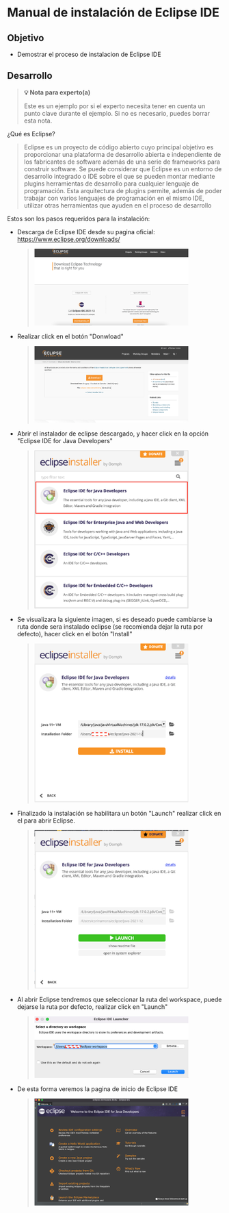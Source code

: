 # Manual de instalación de Eclipse IDE

## Objetivo

* Demostrar el proceso de instalacion de Eclipse IDE

## Desarrollo

>**💡 Nota para experto(a)**
>
> Este es un ejemplo por si el experto necesita tener en cuenta un punto clave durante el ejemplo.
>Si no es necesario, puedes borrar esta nota.

¿Qué es Eclipse? 
>Eclipse es un proyecto de código abierto cuyo principal objetivo es proporcionar una plataforma de desarrollo abierta e independiente de los fabricantes de software además de una serie de frameworks para construir software. Se puede considerar que Eclipse es un entorno de desarrollo integrado o IDE sobre el que se pueden montar mediante plugins herramientas de desarrollo para cualquier lenguaje de programación. Esta arquitectura de plugins permite, además de poder trabajar con varios lenguajes de programación en el mismo IDE, utilizar otras herramientas que ayuden en el proceso de desarrollo


Estos son los pasos requeridos para la instalación:
* Descarga de Eclipse IDE desde su pagina oficial: https://www.eclipse.org/downloads/ 
  ><img src="assets/eclipse_page.png"  width="360" > 
* Realizar click en el botón "Donwload"
  ><img src="assets/eclipse_page2.png"  width="360" > 
* Abrir el instalador de eclipse descargado, y hacer click en la opción "Eclipse IDE for Java Developers"
  ><img src="assets/eclipse_paso1.png"  width="360" > 
* Se visualizara la siguiente imagen, si es deseado puede cambiarse la ruta donde sera instalado eclipse (se recomienda dejar la ruta por defecto), hacer click en el botón "Install"
  ><img src="assets/eclipse_paso2.png"  width="360" > 
* Finalizado la instalación se habilitara un botón "Launch" realizar click en el para abrir Eclipse.
  ><img src="assets/eclipse_paso3.png"  width="360" > 
* Al abrir Eclipse tendremos que seleccionar la ruta del workspace, puede dejarse la ruta por defecto, realizar click en "Launch"
  ><img src="assets/eclipse_paso4.png"  width="360" > 
* De esta forma veremos la pagina de inicio de Eclipse IDE
  ><img src="assets/eclipse_paso5.png"  width="360" > 
